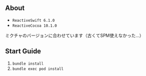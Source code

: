 ## About

* `ReactiveSwift 6.1.0`
* `ReactiveCocoa 10.1.0`

ミクチャのバージョンに合わせています（古くてSPM使えなかった…）

## Start Guide

1. `bundle install`
2. `bundle exec pod install`


